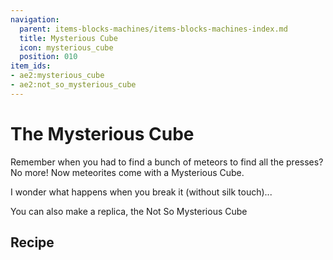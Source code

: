 ```yaml
---
navigation:
  parent: items-blocks-machines/items-blocks-machines-index.md
  title: Mysterious Cube
  icon: mysterious_cube
  position: 010
item_ids:
- ae2:mysterious_cube
- ae2:not_so_mysterious_cube
---
```


# The Mysterious Cube

<BlockImage id="mysterious_cube" scale="8" />

Remember when you had to find a bunch of meteors to find all the presses? No more! Now meteorites come with a Mysterious Cube.

I wonder what happens when you break it (without silk touch)...

You can also make a replica, the Not So Mysterious Cube

## Recipe

<RecipeFor id="not_so_mysterious_cube" />
